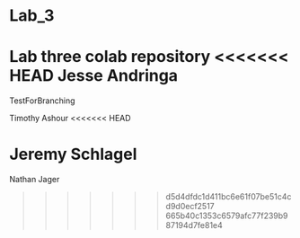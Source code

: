 # Lab_3
Lab three colab repository
<<<<<<< HEAD
Jesse Andringa
=======

TestForBranching

Timothy Ashour
<<<<<<< HEAD

Jeremy Schlagel
=======
Nathan Jager
>>>>>>> d5d4dfdc1d411bc6e61f07be51c4cd9d0ecf2517
>>>>>>> 665b40c1353c6579afc77f239b987194d7fe81e4
